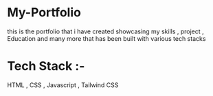 # My-Portfolio
this is the portfolio that i have created showcasing my skills , project , Education and many more that has been built with various tech stacks
# Tech Stack :-
HTML , CSS , Javascript , Tailwind CSS
